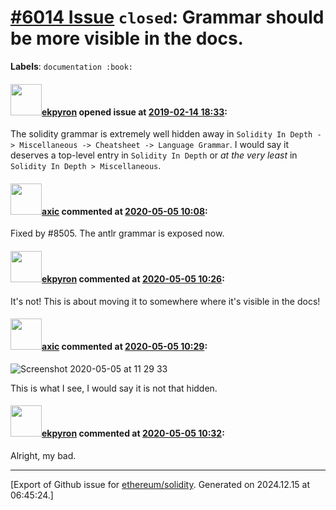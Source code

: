 # [\#6014 Issue](https://github.com/ethereum/solidity/issues/6014) `closed`: Grammar should be more visible in the docs.
**Labels**: `documentation :book:`


#### <img src="https://avatars.githubusercontent.com/u/1347491?v=4" width="50">[ekpyron](https://github.com/ekpyron) opened issue at [2019-02-14 18:33](https://github.com/ethereum/solidity/issues/6014):

The solidity grammar is extremely well hidden away in
``Solidity In Depth -> Miscellaneous -> Cheatsheet -> Language Grammar``.
I would say it deserves a top-level entry in ``Solidity In Depth`` or *at the very least* in ``Solidity In Depth > Miscellaneous``.

#### <img src="https://avatars.githubusercontent.com/u/20340?v=4" width="50">[axic](https://github.com/axic) commented at [2020-05-05 10:08](https://github.com/ethereum/solidity/issues/6014#issuecomment-623967814):

Fixed by #8505. The antlr grammar is exposed now.

#### <img src="https://avatars.githubusercontent.com/u/1347491?v=4" width="50">[ekpyron](https://github.com/ekpyron) commented at [2020-05-05 10:26](https://github.com/ethereum/solidity/issues/6014#issuecomment-623975272):

It's not! This is about moving it to somewhere where it's visible in the docs!

#### <img src="https://avatars.githubusercontent.com/u/20340?v=4" width="50">[axic](https://github.com/axic) commented at [2020-05-05 10:29](https://github.com/ethereum/solidity/issues/6014#issuecomment-623976442):

![Screenshot 2020-05-05 at 11 29 33](https://user-images.githubusercontent.com/20340/81057107-b4203d00-8ec3-11ea-8053-fec213060e49.png)

This is what I see, I would say it is not that hidden.

#### <img src="https://avatars.githubusercontent.com/u/1347491?v=4" width="50">[ekpyron](https://github.com/ekpyron) commented at [2020-05-05 10:32](https://github.com/ethereum/solidity/issues/6014#issuecomment-623977641):

Alright, my bad.


-------------------------------------------------------------------------------



[Export of Github issue for [ethereum/solidity](https://github.com/ethereum/solidity). Generated on 2024.12.15 at 06:45:24.]
